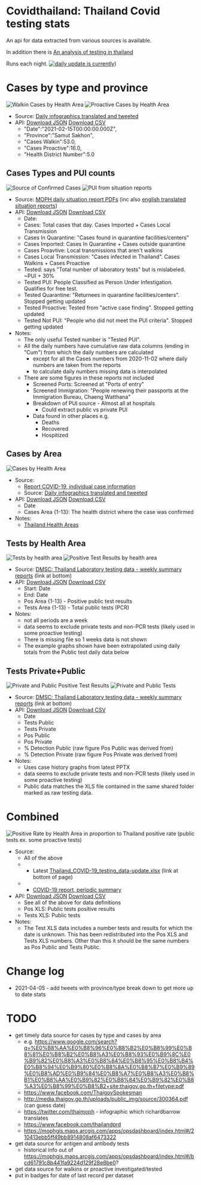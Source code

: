 # Covidthailand: Thailand Covid testing stats

An api for data extracted from various sources is available.

In addition there is [An analysis of testing in thailand](https://github.com/djay/covidthailand/wiki)

Runs each night. [![daily update is currently](https://github.com/djay/covidthailand/actions/workflows/main.yml/badge.svg)](https://github.com/djay/covidthailand/actions/workflows/main.yml))

# Cases by type and province

![Walkin Cases by Health Area](https://github.com/djay/covidthailand/wiki/cases_areas_walkins.png)
![Proactive Cases by Health Area](https://github.com/djay/covidthailand/wiki/cases_areas_proactive.png)

- Source: [Daily infographics translated and tweeted](https://twitter.com/search?q=%22%F0%9F%91%89%22%20%F0%9F%93%8D%20(from%3ARichardBarrow)&src=typed_query&f=live)
- API: [Download JSON](https://github.com/djay/covidthailand/wiki/cases_by_province) [Download CSV](https://github.com/djay/covidthailand/wiki/cases_by_province.csv)
  - "Date":"2021-02-15T00:00:00.000Z",
  - "Province":"Samut Sakhon",
  - "Cases Walkin":53.0,
  - "Cases Proactive":16.0,
  - "Health District Number":5.0
## Cases Types and PUI counts

![Source of Confirmed Cases](https://github.com/djay/covidthailand/wiki/cases_types.png)
![PUI from situation reports](https://github.com/djay/covidthailand/wiki/tested_pui.png)


- Source: [MOPH daily situation report PDFs](https://ddc.moph.go.th/viralpneumonia/situation.php) (inc also [english translated situation reports](https://ddc.moph.go.th/viralpneumonia/eng/situation.php))
- API: [Download JSON](https://github.com/djay/covidthailand/wiki/situation_reports) [Download CSV](https://github.com/djay/covidthailand/wiki/situation_reports.csv)
  - Date:
  - Cases: Total cases that day. Cases Imported + Cases Local Transmission
  - Cases In Quarantine: "Cases found in quarantine facilities/centers"
  - Cases Imported: Cases In Quarantine + Cases outside quarantine
  - Cases Proavtive: Local transmissions that aren't walkins
  - Cases Local Transmission: "Cases infected in Thailand". Cases Walkins + Cases Proactive
  - Tested: says "Total number of laboratory tests" but is mislabeled. ~PUI + 30%
  - Tested PUI: People Classified as Person Under Infestigation. Qualifies for free test.
  - Tested Quarantine: "Returnees in quarantine facilities/centers". Stopped getting updated
  - Tested Proactive: Tested from "active case finding". Stopped getting updated
  - Tested Not PUI: "People who did not meet the PUI criteria". Stopped getting updated
- Notes:
  - The only useful Tested number is "Tested PUI".
  - All the daily numbers have cumulative raw data columns (ending in "Cum") from which the daily numbers are calculated
     - except for all the Cases numbers from 2020-11-02 where daily numbers are taken from the reports
     - to calculate daily numbers missing data is interpolated
  - There are some figures in these reports not included
    - Screened Ports: Screened at "Ports of entry"
    - Screened Immigration: "People renewing their passports at the Immigration
Bureau, Chaeng Watthana"
    - Breakdown of PUI source - Almost all at hospitals
        - Could extract public vs private PUI
    - Data found in other places e.g.
        - Deaths
        - Recovered
        - Hospitized

## Cases by Area

![Cases by Health Area](https://github.com/djay/covidthailand/wiki/cases_areas_2.png)

- Source: 
   - [Report COVID-19, individual case information](https://data.go.th/dataset/covid-19-daily)
   - Source: [Daily infographics translated and tweeted](https://twitter.com/search?q=%22%F0%9F%91%89%22%20%F0%9F%93%8D%20(from%3ARichardBarrow)&src=typed_query&f=live)
- API: [Download JSON](https://github.com/djay/covidthailand/wiki/cases_by_area) [Download CSV](https://github.com/djay/covidthailand/wiki/cases_by_area.csv)
  - Date
  - Cases Area {1-13}: The health district where the case was confirmed
- Notes:
  - [Thailand Health Areas](https://mophgis.maps.arcgis.com/apps/opsdashboard/index.html#/bcd61791c8b441fa9224d129f28e8be0)

## Tests by Health Area  

![Tests by health area](https://github.com/djay/covidthailand/wiki/tests_area_daily.png)
![Positive Test Results by health area](https://github.com/djay/covidthailand/wiki/pos_area_daily.png)


- Source: [DMSC: Thailand Laboratory testing data - weekly summary reports](https://service.dmsc.moph.go.th/labscovid19/indexen.php) (link at bottom)
- API: [Download JSON](https://github.com/djay/covidthailand/wiki/tests_by_area) [Download CSV](https://github.com/djay/covidthailand/wiki/tests_by_area.csv)
   - Start: Date
   - End: Date
   - Pos Area {1-13} - Positive public test results
   - Tests Area {1-13} - Total public tests (PCR)
- Notes:
  - not all periods are a week
  - data seems to exclude private tests and non-PCR tests (likely used in some proactive testing)
  - There is missing file so 1 weeks data is not shown
  - The example graphs shown have been extrapolated using daily totals from the Public test daily data below

## Tests Private+Public

![Private and Public Positive Test Results](https://github.com/djay/covidthailand/wiki/cases.png)
![Private and Public Tests](https://github.com/djay/covidthailand/wiki/tests.png)


- Source: [DMSC: Thailand Laboratory testing data - weekly summary reports](https://service.dmsc.moph.go.th/labscovid19/indexen.php) (link at bottom)
- API: [Download JSON](https://github.com/djay/covidthailand/wiki/tests_pubpriv) [Download CSV](https://github.com/djay/covidthailand/wiki/tests_pubpriv.csv)
   - Date
   - Tests Public
   - Tests Private
   - Pos Public
   - Pos Private
   - % Detection Public (raw figure Pos Public was derived from)
   - % Detection Private (raw figure Pos Private was derived from)
- Notes:
  - Uses case history graphs from latest PPTX
  - data seems to exclude private tests and non-PCR tests (likely used in some proactive testing)
  - Public data matches the XLS file contained in the same shared folder marked as raw testing data.

# Combined

![Positive Rate by Health Area in proportion to Thailand positive rate (public tests ex. some proactive tests)](https://github.com/djay/covidthailand/wiki/positivity_area_2.png)


- Source: 
  - All of the above
  - + Latest [Thailand_COVID-19_testing_data-update.xlsx](https://service.dmsc.moph.go.th/labscovid19/indexen.php) (link at bottom of page)
  - + [COVID-19 report, periodic summary](https://data.go.th/dataset/covid-19-daily)
- API: [Download JSON](https://github.com/djay/covidthailand/wiki/combined) [Download CSV](https://github.com/djay/covidthailand/wiki/combined.csv)
  - See all of the above for data definitions
  - Pos XLS: Public tests positive results
  - Tests XLS: Public tests
- Notes:
  - The Test XLS data includes a number tests and results for which the date is unknown. This has been redistributed into the Pos XLS and Tests XLS numbers. Other than this it
  should be the same numbers as Pos Public and Tests Public. 


# Change log
- 2021-04-05 - add tweets with province/type break down to get more up to date stats

# TODO
- get timely data source for cases by type and cases by area
  - e.g. https://www.google.com/search?q=%E0%B8%AA%E0%B8%96%E0%B8%B2%E0%B8%99%E0%B8%81%E0%B8%B2%E0%B8%A3%E0%B8%93%E0%B9%8C%E0%B9%82%E0%B8%A3%E0%B8%84%E0%B8%95%E0%B8%B4%E0%B8%94%E0%B9%80%E0%B8%8A%E0%B8%B7%E0%B9%89%E0%B8%AD%E0%B9%84%E0%B8%A7%E0%B8%A3%E0%B8%B1%E0%B8%AA%E0%B9%82%E0%B8%84%E0%B9%82%E0%B8%A3%E0%B8%99%E0%B8%B2+site:thaigov.go.th+filetype:pdf
  - https://www.facebook.com/ThaigovSpokesman
  - http://media.thaigov.go.th/uploads/public_img/source/300364.pdf (can guess date)
  - https://twitter.com/thaimoph - infographic which richardbarrow translates
  - https://www.facebook.com/thailandprd
  - https://mophgis.maps.arcgis.com/apps/opsdashboard/index.html#/210413ebb5ff49bb8914808af6473322
- get data source for antigen and antibody tests
  - historical info out of https://mophgis.maps.arcgis.com/apps/opsdashboard/index.html#/bcd61791c8b441fa9224d129f28e8be0?
- get data source for walkins or proactive investigated/tested
- put in badges for date of last record per dataset
